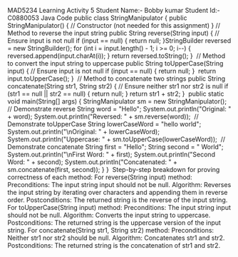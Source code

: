 MAD5234 Learning Activity 5 Student                                                           Name:- Bobby kumar                      Student Id:- C0880053
Java Code
public class StringManipulator {
public StringManipulator() {
    // Constructor (not needed for this assignment)
}
​
// Method to reverse the input string
public String reverse(String input) {
    // Ensure input is not null
    if (input == null) {
        return null;
    }
​
    StringBuilder reversed = new StringBuilder();
    for (int i = input.length() - 1; i >= 0; i--) {
        reversed.append(input.charAt(i));
    }
    return reversed.toString();
}
​
// Method to convert the input string to uppercase
public String toUpperCase(String input) {
    // Ensure input is not null
    if (input == null) {
        return null;
    }
​
    return input.toUpperCase();
}
​
// Method to concatenate two strings
public String concatenate(String str1, String str2) {
    // Ensure neither str1 nor str2 is null
    if (str1 == null || str2 == null) {
        return null;
    }
​
    return str1 + str2;
}
​
public static void main(String[] args) {
    StringManipulator sm = new StringManipulator();
​
    // Demonstrate reverse
    String word = "Hello";
    System.out.println("Original: " + word);
    System.out.println("Reversed: " + sm.reverse(word));
​
    // Demonstrate toUpperCase
    String lowerCaseWord = "hello world";
    System.out.println("\nOriginal: " + lowerCaseWord);
    System.out.println("Uppercase: " + sm.toUpperCase(lowerCaseWord));
​
    // Demonstrate concatenate
    String first = "Hello";
    String second = " World";
    System.out.println("\nFirst Word: " + first);
    System.out.println("Second Word: " + second);
    System.out.println("Concatenated: " + sm.concatenate(first, second));
}
}
​
Step-by-step breakdown for proving correctness of each method:
For reverse(String input) method:
Preconditions:
The input string input should not be null.
Algorithm:
Reverses the input string by iterating over characters and appending them in reverse order.
Postconditions:
The returned string is the reverse of the input string.
For toUpperCase(String input) method:
Preconditions:
The input string input should not be null.
Algorithm:
Converts the input string to uppercase.
Postconditions:
The returned string is the uppercase version of the input string.
For concatenate(String str1, String str2) method:
Preconditions:
Neither str1 nor str2 should be null.
Algorithm:
Concatenates str1 and str2.
Postconditions:
The returned string is the concatenation of str1 and str2.
